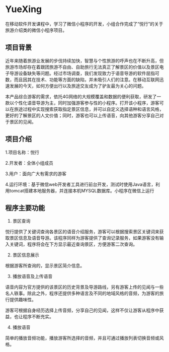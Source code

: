 # YueXing
在移动软件开发课程中，学习了微信小程序的开发，小组合作完成了“悦行”的关于旅游介绍类的微信小程序项目。

## 项目背景
  近年来随着旅游业发展的步伐持续加快，智慧与个性旅游的呼声也在不断升高，但旅游市场却存在着跟团旅游不自由、自助旅行无法真正了解景区的价值以及景区电子导游设备缺失等问题。经过市场调查，我们发现致力于语音导游的软件屈指可数，而且因其在技术、功能等方面的缺陷，并未吸引人们的注意。在移动互联网迅速发展的今天，如何方便出行以及旅途交友成为了驴友最为关心的问题。
  
  本产品综合游客的需求，依托4G网络的大规模覆盖和数据的便利获取，研发了一款以个性化语音导游为主，同时加强游客参与性的小程序。打开该小程序，游客可以在旅途过程中实现搜索获取指定景区信息，并可以自定义选择语种和语言风格，更好的了解景区的人文价值；同时，游客也可以上传语音，向其他游客分享自己对于景区的见闻。

## 项目介绍
1.项目名称：悦行

2.开发者：全体小组成员

3.用户：面向广大有需求的游客

4.运行环境：基于微信web开发者工具进行前台开发，测试时使用Java语言，利用tomcat搭建本地服务器，并连接本机MYSQL数据库。小程序在微信上运行

## 程序主要功能
1. 景区查询

  悦行提供了关键词查询各景区的语音介绍服务，游客可以根据搜索景区关键词来获取景区信息及语音导游。该程序同样为游客提供了查询记录服务，如果游客没有输入关键词，程序将会在下方显示最近查询景区，方便游客二次查询。

2. 景区信息展示

  根据游客所查询的，显示景区简介信息。

3. 播放语音及上传语音

  语音内容为官方提供的该景区的历史背景及导游路线，另有游客上传的见闻与一些名人轶事。除此之外，程序还提供多种语言及不同的地域风格的音频，为游客的旅行提供趣味性。

  游客可根据自身经历选择上传音频，分享自己的见闻，这样不仅让游客从程序中获益，也让程序不断充实。

4. 播放语音

  简单的播放音频功能，播放游客所选择的音频，并且可通过播放列表切换音频或风格。

